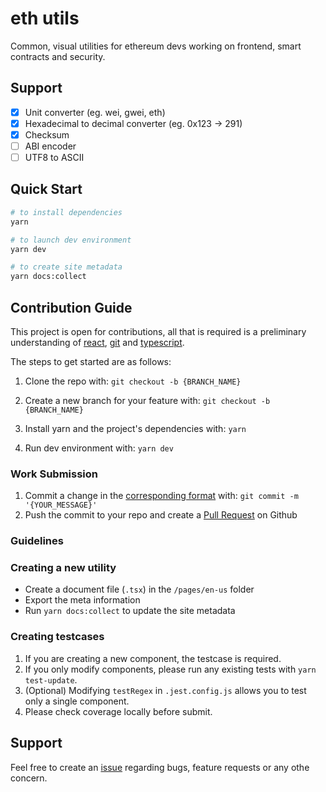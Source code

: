 # eth utils

Common, visual utilities for ethereum devs working on frontend, smart contracts and security.

## Support

- [x] Unit converter (eg. wei, gwei, eth)
- [x] Hexadecimal to decimal converter (eg. 0x123 -> 291)
- [x] Checksum
- [ ] ABI encoder
- [ ] UTF8 to ASCII

## Quick Start

```bash
# to install dependencies
yarn

# to launch dev environment
yarn dev

# to create site metadata
yarn docs:collect
```

## Contribution Guide

This project is open for contributions, all that is required is a preliminary understanding of [react](https://reactjs.org/docs/getting-started.html), [git](https://help.github.com/en/github/using-git) and [typescript](https://www.typescriptlang.org/assets/typescript-handbook.pdf).

The steps to get started are as follows:

1. Clone the repo with:
   `git checkout -b {BRANCH_NAME}`

2. Create a new branch for your feature with:
   `git checkout -b {BRANCH_NAME}`

3. Install yarn and the project's dependencies with:
   `yarn`
4. Run dev environment with:
   `yarn dev`

### Work Submission

1. Commit a change in the [corresponding format](https://github.com/conventional-changelog/commitlint/blob/master/%40commitlint/config-conventional/README.md) with:
   `git commit -m '{YOUR_MESSAGE}'`
2. Push the commit to your repo and create a [Pull Request](https://docs.github.com/en/pull-requests/collaborating-with-pull-requests/proposing-changes-to-your-work-with-pull-requests/about-pull-requests) on Github

### Guidelines

### Creating a new utility

- Create a document file (`.tsx`) in the `/pages/en-us` folder
- Export the meta information
- Run `yarn docs:collect` to update the site metadata

### Creating testcases

1. If you are creating a new component, the testcase is required.
2. If you only modify components, please run any existing tests with `yarn test-update`.
3. (Optional) Modifying `testRegex` in `.jest.config.js` allows you to test only a single component.
4. Please check coverage locally before submit.

## Support

Feel free to create an [issue](https://github.com/geist-org/geist-ui/issues/new/choose) regarding bugs, feature requests or any othe concern.
